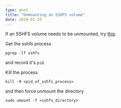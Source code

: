 ```yaml
---
type: post
title: "Unmounting an SSHFS volume"
date: 2019-01-25
---
```


If an SSHFS volume needs to be unmounted, try 
[this](https://github.com/osxfuse/osxfuse/issues/45#issuecomment-21943107):

Get the sshfs process
```
pgrep -lf sshfs
```
and record it's `pid`.

Kill the process
```
kill -9 <pid_of_sshfs_process>
```

and then force unmount the directory
```
sudo umount -f <sshfs_directory>
```

